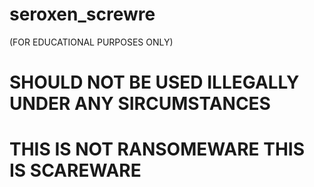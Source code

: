 # seroxen_screwre
(FOR EDUCATIONAL PURPOSES ONLY)
# **SHOULD NOT BE USED ILLEGALLY UNDER ANY SIRCUMSTANCES**
# **THIS IS NOT RANSOMEWARE THIS IS SCAREWARE**
